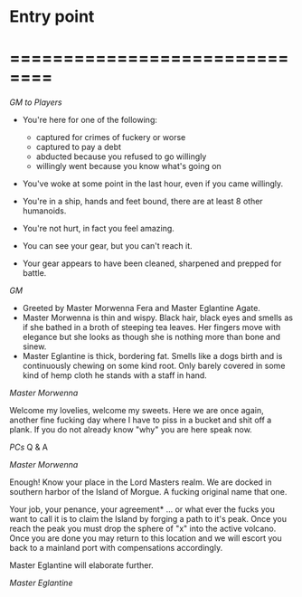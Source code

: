# Entry point
# ==============================

*GM to Players*

- You're here for one of the following:
  - captured for crimes of fuckery or worse
  - captured to pay a debt
  - abducted because you refused to go willingly
  - willingly went because you know what's going on

- You've woke at some point in the last hour, even if you came willingly.
- You're in a ship, hands and feet bound, there are at least 8 other humanoids.
- You're not hurt, in fact you feel amazing.
- You can see your gear, but you can't reach it.
- Your gear appears to have been cleaned, sharpened and prepped for battle.

*GM*

- Greeted by Master Morwenna Fera and Master Eglantine Agate.
- Master Morwenna is thin and wispy. Black hair, black eyes and smells as if she bathed in a broth of steeping tea leaves. Her fingers move with elegance but she looks as though she is nothing more than bone and sinew.
- Master Eglantine is thick, bordering fat. Smells like a dogs birth and is continuously chewing on some kind root. Only barely covered in some kind of hemp cloth he stands with a staff in hand.

*Master Morwenna*

Welcome my lovelies, welcome my sweets. Here we are once again, another fine fucking day where I have to piss in a bucket and shit off a plank. If you do not already know "why" you are here speak now.

*PCs*
Q & A

*Master Morwenna*

Enough! Know your place in the Lord Masters realm. We are docked in southern harbor of the Island of Morgue. A fucking original name that one.

Your job, your penance, your agreement* ... or what ever the fucks you want to call it is to claim the Island by forging a path to it's peak. Once you reach the peak you must drop the sphere of "x" into the active volcano. Once you are done you may return to this location and we will escort you back to a mainland port with compensations accordingly.

Master Eglantine will elaborate further.

*Master Eglantine*
